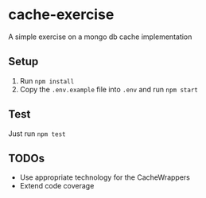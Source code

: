 # cache-exercise
A simple exercise on a mongo db cache implementation

## Setup

1. Run `npm install`
2. Copy the `.env.example` file into `.env` and run `npm start`

## Test

Just run `npm test`


## TODOs

- Use appropriate technology for the CacheWrappers
- Extend code coverage
